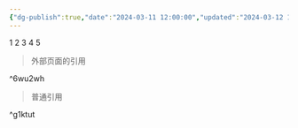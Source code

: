```yaml
---
{"dg-publish":true,"date":"2024-03-11 12:00:00","updated":"2024-03-12 19:22:48"}
---
```



1
2 
3
4
5

> 外部页面的引用

^6wu2wh

> 普通引用

^g1ktut